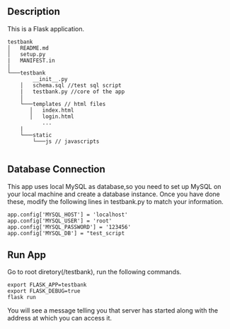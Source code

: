 ## Description 

This is a Flask application. 
```
testbank
│   README.md
│   setup.py 
|   MANIFEST.in   
│
└───testbank
        __init__.py
    │   schema.sql //test sql script
    |   testbank.py //core of the app
    │
    └───templates // html files
       │   index.html
       │   login.html
           ...
    |
    └───static
        └───js // javascripts
        
```
## Database Connection
This app uses local MySQL as database,so you need to set up MySQL on your local machine and create a database instance. 
Once you have done these, modify the following lines in testbank.py to match your information. 
```{python}
app.config['MYSQL_HOST'] = 'localhost'
app.config['MYSQL_USER'] = 'root'
app.config['MYSQL_PASSWORD'] = '123456'
app.config['MYSQL_DB'] = "test_script
```

## Run App
Go to root diretory(/testbank), run the following commands.
```
export FLASK_APP=testbank
export FLASK_DEBUG=true
flask run
```
You will see a message telling you that server has started along with the address at which you can access it.
